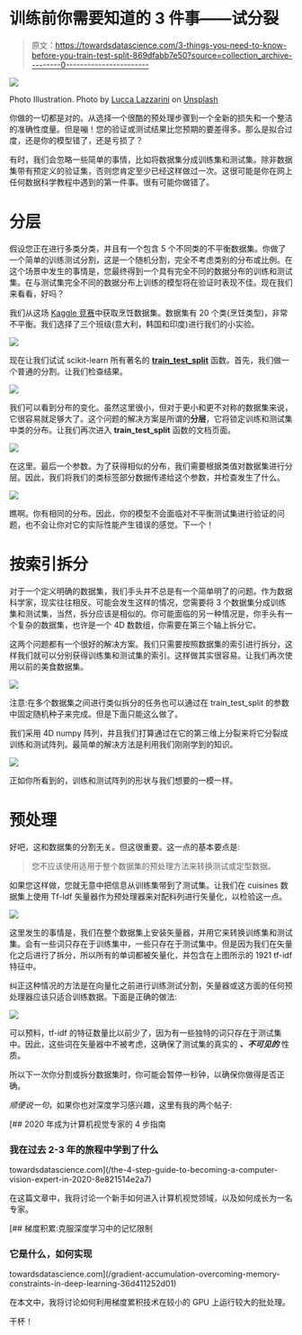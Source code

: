 # 训练前你需要知道的 3 件事——试分裂

> 原文：<https://towardsdatascience.com/3-things-you-need-to-know-before-you-train-test-split-869dfabb7e50?source=collection_archive---------0----------------------->

![](img/4ab136f5c82925d4a0ed4e540a49adfa.png)

Photo Illustration. Photo by [Lucca Lazzarini](https://unsplash.com/@luccalazza?utm_source=medium&utm_medium=referral) on [Unsplash](https://unsplash.com/?utm_source=medium&utm_medium=referral)

你做的一切都是对的。从选择一个很酷的预处理步骤到一个全新的损失和一个整洁的准确性度量。但是嘣！您的验证或测试结果比您预期的要差得多。那么是拟合过度，还是你的模型错了，还是亏损了？

有时，我们会忽略一些简单的事情，比如将数据集分成训练集和测试集。除非数据集带有预定义的验证集，否则您肯定至少已经这样做过一次。这很可能是你在网上任何数据科学教程中遇到的第一件事。很有可能你做错了。

# 分层

假设您正在进行多类分类，并且有一个包含 5 个不同类的不平衡数据集。你做了一个简单的训练测试分割，这是一个随机分割，完全不考虑类别的分布或比例。在这个场景中发生的事情是，您最终得到一个具有完全不同的数据分布的训练和测试集。在与测试集完全不同的数据分布上训练的模型将在验证时表现不佳。现在我们来看看，好吗？

我们从这场 [Kaggle 竞赛](https://www.kaggle.com/c/whats-cooking/data)中获取烹饪数据集。数据集有 20 个类(烹饪类型)，非常不平衡。我们选择了三个班级(意大利，韩国和印度)进行我们的小实验。

![](img/1e78e63e8c41b2ef9f2bf973f48201de.png)

现在让我们试试 scikit-learn 所有著名的 [**train_test_split**](https://scikit-learn.org/stable/modules/generated/sklearn.model_selection.train_test_split.html) 函数。首先，我们做一个普通的分割。让我们检查结果。

![](img/fd853681335e3c77455f34cd8161b0da.png)

我们可以看到分布的变化。虽然这里很小，但对于更小和更不对称的数据集来说，它很容易就足够大了。这个问题的解决方案是所谓的**分层**，它将锁定训练和测试集中类的分布。让我们再次进入 **train_test_split** 函数的文档页面。

![](img/a7843234ea4c9e68f2df07cf87ef43a5.png)

在这里。最后一个参数。为了获得相似的分布，我们需要根据类值对数据集进行分层。因此，我们将我们的类标签部分数据传递给这个参数，并检查发生了什么。

![](img/273cde646b01301b60a69c5048301ec4.png)

瞧啊。你有相同的分布。因此，你的模型不会面临对不平衡测试集进行验证的问题，也不会让你对它的实际性能产生错误的感觉。下一个！

# 按索引拆分

对于一个定义明确的数据集，我们手头并不总是有一个简单明了的问题。作为数据科学家，现实往往相反。可能会发生这样的情况，您需要将 3 个数据集分成训练集和测试集，当然，拆分应该是相似的。你可能面临的另一种情况是，你手头有一个复杂的数据集，也许是一个 4D 数数组，你需要在第三个轴上拆分它。

这两个问题都有一个很好的解决方案。我们只需要按照数据集的索引进行拆分，这样我们就可以分别获得训练集和测试集的索引。这样做其实很容易。让我们再次使用以前的美食数据集。

![](img/ea3f572d5454f9be7c54bab16cd0ea4d.png)

注意:在多个数据集之间进行类似拆分的任务也可以通过在 train_test_split 的参数中固定随机种子来完成。但是下面只能这么做了。

我们采用 4D numpy 阵列，并且我们打算通过在它的第三维上分裂来将它分裂成训练和测试阵列。最简单的解决方法是利用我们刚刚学到的知识。

![](img/e7ce8b36d20628969ebaadeb594a3052.png)

正如你所看到的，训练和测试阵列的形状与我们想要的一模一样。

# 预处理

好吧，这和数据集的分割无关。但这很重要。这一点的基本要点是:

> 您不应该使用适用于整个数据集的预处理方法来转换测试或定型数据。

如果您这样做，您就无意中把信息从训练集带到了测试集。让我们在 cuisines 数据集上使用 Tf-Idf 矢量器作为预处理器来对配料列进行矢量化，以检验这一点。

![](img/6af88d1fef8e03e2fcb1d75ef685df62.png)

这里发生的事情是，我们在整个数据集上安装矢量器，并用它来转换训练集和测试集。会有一些词只存在于训练集中，一些只存在于测试集中。但是因为我们在矢量化之后进行了拆分，所以所有的单词都被矢量化，并包含在上图所示的 1921 tf-idf 特征中。

纠正这种情况的方法是在向量化之前进行训练测试分割，矢量器或这方面的任何预处理器应该只适合训练数据。下面是正确的做法:

![](img/1a663d891686dbbdd289dc03c4511574.png)

可以预料，tf-idf 的特征数量比以前少了，因为有一些独特的词只存在于测试集中。因此，这些词在矢量器中不被考虑，这确保了测试集的真实的 ***、不可见的*** 性质。

所以下一次你分割或拆分数据集时，你可能会暂停一秒钟，以确保你做得是否正确。

*顺便说一句*，如果你也对深度学习感兴趣，这里有我的两个帖子:

[](/the-4-step-guide-to-becoming-a-computer-vision-expert-in-2020-8e821514e2a7) [## 2020 年成为计算机视觉专家的 4 步指南

### 我在过去 2-3 年的旅程中学到了什么

towardsdatascience.com](/the-4-step-guide-to-becoming-a-computer-vision-expert-in-2020-8e821514e2a7) 

在这篇文章中，我将讨论一个新手如何进入计算机视觉领域，以及如何成长为一名专家。

[](/gradient-accumulation-overcoming-memory-constraints-in-deep-learning-36d411252d01) [## 梯度积累:克服深度学习中的记忆限制

### 它是什么，如何实现

towardsdatascience.com](/gradient-accumulation-overcoming-memory-constraints-in-deep-learning-36d411252d01) 

在本文中，我将讨论如何利用梯度累积技术在较小的 GPU 上运行较大的批处理。

干杯！